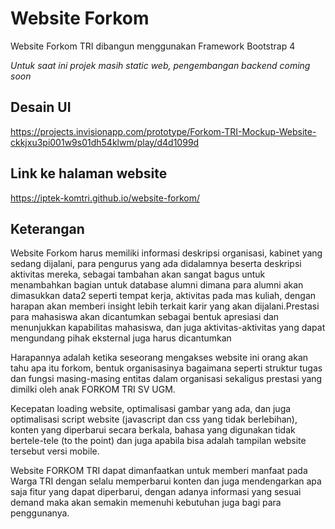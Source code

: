 # Website Forkom
Website Forkom TRI dibangun menggunakan Framework Bootstrap 4

_Untuk saat ini projek masih static web, pengembangan backend coming soon_

## Desain UI
https://projects.invisionapp.com/prototype/Forkom-TRI-Mockup-Website-ckkjxu3pi001w9s01dh54klwm/play/d4d1099d

## Link ke halaman website
https://iptek-komtri.github.io/website-forkom/

## Keterangan

Website Forkom harus memiliki informasi deskripsi organisasi, kabinet yang sedang
dijalani, para pengurus yang ada didalamnya beserta deskripsi aktivitas mereka,
sebagai tambahan akan sangat bagus untuk menambahkan bagian untuk
database alumni dimana para alumni akan dimasukkan data2 seperti tempat
kerja, aktivitas pada mas kuliah, dengan harapan akan memberi insight lebih
terkait karir yang akan dijalani.Prestasi para mahasiswa akan dicantumkan
sebagai bentuk apresiasi dan menunjukkan kapabilitas mahasiswa, dan juga
aktivitas-aktivitas yang dapat mengundang pihak eksternal juga harus
dicantumkan

Harapannya adalah ketika seseorang mengakses website ini orang akan tahu apa
itu forkom, bentuk organisasinya bagaimana seperti struktur tugas dan fungsi
masing-masing entitas dalam organisasi sekaligus prestasi yang dimilki oleh
anak FORKOM TRI SV UGM.

Kecepatan loading website, optimalisasi gambar yang ada, dan juga optimalisasi
script website (javascript dan css yang tidak berlebihan), konten yang diperbarui
secara berkala, bahasa yang digunakan tidak bertele-tele (to the point) dan juga
apabila bisa adalah tampilan website tersebut versi mobile.

Website FORKOM TRI dapat dimanfaatkan untuk memberi manfaat pada
Warga TRI dengan selalu memperbarui konten dan juga mendengarkan apa saja
fitur yang dapat diperbarui, dengan adanya informasi yang sesuai demand maka
akan semakin memenuhi kebutuhan juga bagi para penggunanya.


